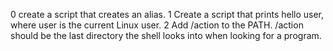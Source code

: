 0 create a script that creates an alias.
1 Create a script that prints hello user, where user is the current Linux user.
2 Add /action to the PATH. /action should be the last directory the shell looks into when looking for a program.


